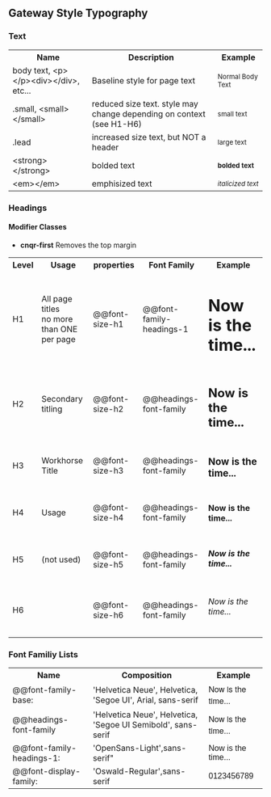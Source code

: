 ## Gateway Style Typography ##

### Text ###
<table class="reporttable reporttable-airy">
	<tr>
		<th>Name</th>
		<th>Description</th>
		<th>Example</th>
	</tr>
	<tr>
		<td>body text, &lt;p&gt;&lt;/p&gt;&lt;div&gt;&lt;/div&gt;, etc...</td>
		<td>Baseline style for page text</td>
		<td class="cnqr-force-no-wrap" style="font-size:13px">Normal Body Text</td>
	</tr>
	<tr>
		<td>.small,  &lt;small&gt;&lt;/small&gt;</td>
		<td>reduced size text. style may change depending on context (see H1-H6)</td>
		<td class="cnqr-force-no-wrap" style="font-size:13px"><span class="small">small text</span></td>
	</tr>
	<tr>
		<td>.lead</td>
		<td>increased size text, but NOT a header</td>
		<td class="cnqr-force-no-wrap" style="font-size:13px"><span class="lead">large text</span></td>
	</tr>
	<tr>
		<td>&lt;strong&gt;&lt;/strong&gt;</td>
		<td>bolded text</td>
		<td class="cnqr-force-no-wrap" style="font-size:13px"><strong>bolded text</strong></td>
	</tr>
	<tr>
		<td>&lt;em&gt;&lt;/em&gt;</td>
		<td>emphisized text</td>
		<td class="cnqr-force-no-wrap" style="font-size:13px"><em>italicized text</em></td>
	</tr>
</table>

### Headings ###
#### Modifier Classes ####

* **cnqr-first** Removes the top margin

<table class="reporttable reporttable-airy">
	<tr>
		<th>Level</th>
		<th>Usage</th>
		<th>properties</th>
		<th>Font Family</th>
		<th>Example</th>
	</tr>
	<tr>
		<td>H1</td>
		<td>All page titles<br />no more than ONE per page</td>
		<td class="cnqr-force-no-wrap">@@font-size-h1</td>
		<td class="cnqr-force-no-wrap">@@font-family-headings-1</td>
		<td class="cnqr-force-no-wrap"><h1>Now is the time...</h1></td>
	</tr>
	<tr>
		<td>H2</td>
		<td>Secondary titling</td>
		<td>@@font-size-h2</td>
		<td>@@headings-font-family</td>
		<td><h2>Now is the time...</h2></td>
	</tr>
	<tr>
		<td>H3</td>
		<td>Workhorse Title</td>
		<td>@@font-size-h3</td>
		<td>@@headings-font-family</td>
		<td><h3>Now is the time...</h3></td>
	</tr>
	<tr>
		<td>H4</td>
		<td>Usage</td>
		<td>@@font-size-h4</td>
		<td>@@headings-font-family</td>
		<td><h4>Now is the time...</h4></td>
	</tr>
	<tr>
		<td>H5</td>
		<td>(not used)</td>
		<td>@@font-size-h5</td>
		<td>@@headings-font-family</td>
		<td><h5>Now is the time...</h5></td>
	</tr>
	<tr>
		<td>H6</td>
		<td></td>
		<td>@@font-size-h6</td>
		<td>@@headings-font-family</td>
		<td><h6>Now is the time...</h6></td>
	</tr>
</table>

### Font Familiy Lists ###
<table class="reporttable reporttable-airy">
	<tr>
		<th>Name</th>
		<th>Composition</th>
		<th>Example</th>
	</tr>
	<tr>
		<td>@@font-family-base:</td>
		<td>'Helvetica Neue', Helvetica, 'Segoe UI', Arial, sans-serif</td>
		<td class="cnqr-force-no-wrap" style="font-family:'Helvetica Neue',Helvetica,'Segoe UI',Arial,sans-serif">Now is the time...</td>
	</tr>
	<tr>
		<td>@@headings-font-family</td>
		<td>'Helvetica Neue', Helvetica, 'Segoe UI Semibold', sans-serif</td>
		<td class="cnqr-force-no-wrap" style="font-family:'Helvetica Neue',Helvetica, 'Segoe UI Semibold', sans-serif;">Now is the time...</td>
	</tr>
	<tr>
		<td>@@font-family-headings-1:</td>
		<td>'OpenSans-Light',sans-serif"</td>
		<td class="cnqr-force-no-wrap" style="font-family:'OpenSans-Light',sans-serif">Now is the time...</td>
	</tr>
	<tr>
		<td>@@font-display-family:</td>
		<td>'Oswald-Regular',sans-serif</td>
		<td class="cnqr-force-no-wrap" style="font-family:'Oswald-Regular',sans-serif">0123456789</td>
	</tr>
</table>